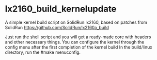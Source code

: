 # lx2160_build_kernelupdate
A simple kernel build script on SolidRun lx2160, based on patches from SolidRun https://github.com/SolidRun/lx2160a_build

Just run the shell script and you will get a ready-made core with headers and other necessary things.
You can configure the kernel through the config menu after the first completion of the kernel build
In the build/linux directory, run the #make menuconfig.
